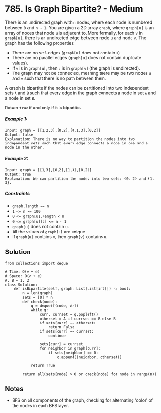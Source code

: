 # 785. Is Graph Bipartite? - Medium

There is an undirected graph with `n` nodes, where each node is numbered between `0` and `n - 1`. You are given a 2D array `graph`, where `graph[u]` is an array of nodes that node `u` is adjacent to. More formally, for each `v` in `graph[u]`, there is an undirected edge between node `u` and node `v`. The graph has the following properties:

- There are no self-edges (`graph[u]` does not contain `u`).
- There are no parallel edges (`graph[u]` does not contain duplicate values).
- If `v` is in `graph[u]`, then `u` is in `graph[v]` (the graph is undirected).
- The graph may not be connected, meaning there may be two nodes `u` and `v` such that there is no path between them.

A graph is bipartite if the nodes can be partitioned into two independent sets `A` and `B` such that every edge in the graph connects a node in set `A` and a node in set `B`.

Return `true` if and only if it is bipartite.

##### Example 1:

```
Input: graph = [[1,2,3],[0,2],[0,1,3],[0,2]]
Output: false
Explanation: There is no way to partition the nodes into two independent sets such that every edge connects a node in one and a node in the other.
```

##### Example 2:

```
Input: graph = [[1,3],[0,2],[1,3],[0,2]]
Output: true
Explanation: We can partition the nodes into two sets: {0, 2} and {1, 3}.
```

##### Constraints:

- `graph.length == n`
- `1 <= n <= 100`
- `0 <= graph[u].length < n`
- `0 <= graph[u][i] <= n - 1`
- `graph[u]` does not contain `u`.
- All the values of `graph[u]` are unique.
- If `graph[u]` contains `v`, then `graph[v]` contains `u`.

## Solution

```
from collections import deque

# Time: O(v + e)
# Space: O(v + e)
A, B = 1, 2
class Solution:
    def isBipartite(self, graph: List[List[int]]) -> bool:
        n = len(graph)
        sets = [0] * n
        def check(node):
            q = deque([(node, A)])
            while q:
                curr, currset = q.popleft()
                otherset = A if currset == B else B
                if sets[curr] == otherset:
                    return False
                if sets[curr] == currset:
                    continue

                sets[curr] = currset
                for neighbor in graph[curr]:
                    if sets[neighbor] == 0:
                        q.append((neighbor, otherset))

            return True
        
        return all(sets[node] > 0 or check(node) for node in range(n))
```

## Notes
- BFS on all components of the graph, checking for alternating 'color' of the nodes in each BFS layer.